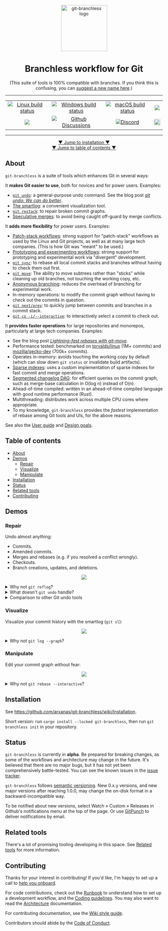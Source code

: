 <p align="center"><img width="147" height="147" src="https://user-images.githubusercontent.com/454057/144287756-8570ba1b-b9f1-46de-9236-ca17db246856.png" alt="git-branchless logo" /></p>

<h1 align="center">Branchless workflow for Git</h1>
<p align="center">(This suite of tools is 100% compatible with branches. If you think this is confusing, you can <a href="https://github.com/arxanas/git-branchless/discussions/284">suggest a new name here</a>.)</p>

<hr />

<table align="center">
  <tbody>
    <tr>
      <td align="center"><a href="https://github.com/arxanas/git-branchless/actions/workflows/linux.yml"><img alt="Linux build status" src="https://github.com/arxanas/git-branchless/actions/workflows/linux.yml/badge.svg" /></a></td>
      <td align="center"><a href="https://github.com/arxanas/git-branchless/actions/workflows/windows.yml"><img alt="Windows build status" src="https://github.com/arxanas/git-branchless/actions/workflows/windows.yml/badge.svg" /></a></td>
      <td align="center"><a href="https://github.com/arxanas/git-branchless/actions/workflows/macos.yml"><img alt="macOS build status" src="https://github.com/arxanas/git-branchless/actions/workflows/macos.yml/badge.svg" /></a></td>
      <td align="center"><a alt="Nix on Linus build status" href="https://github.com/arxanas/git-branchless/actions/workflows/nix-linux.yml"><img src="https://github.com/arxanas/git-branchless/actions/workflows/nix-linux.yml/badge.svg" /></a></td>
    </tr>
    <tr>
      <td align="center"><a alt="Package version" href="https://crates.io/crates/git-branchless"><img src="https://img.shields.io/crates/v/git-branchless" /></a></td>
      <td align="center"><a href="https://github.com/arxanas/git-branchless/discussions"><img alt="Github Discussions" src="https://img.shields.io/github/discussions/arxanas/git-branchless" /></a></td>
      <td align="center"><a href="https://discord.gg/caYQBJ82A4"><img alt="Discord" src="https://img.shields.io/discord/915309546984050709" /></a></td>
      <td align="center"><a href="https://gitpod.io/#https://github.com/arxanas/git-branchless/"><img height="20" src="https://gitpod.io/button/open-in-gitpod.svg" /></a></td>
    </tr>
  </tbody>
</table>

<hr />

<p align="center">
<a href="#installation">▼ Jump to installation ▼</a><br />
<a href="#table-of-contents">▼ Jump to table of contents ▼</a>
</p>

## About

`git-branchless` is a suite of tools which enhances Git in several ways:

It **makes Git easier to use**, both for novices and for power users. Examples:

  - [`git undo`](https://github.com/arxanas/git-branchless/wiki/Command:-git-undo): a general-purpose undo command. See the blog post <a href="https://blog.waleedkhan.name/git-undo/"><i>git undo: We can do better</i></a>.
  - [The smartlog](https://github.com/arxanas/git-branchless/wiki/Command:-git-smartlog): a convenient visualization tool.
  - [`git restack`](https://github.com/arxanas/git-branchless/wiki/Command:-git-restack): to repair broken commit graphs.
  - [Speculative merges](https://github.com/arxanas/git-branchless/wiki/Concepts#speculative-merges): to avoid being caught off-guard by merge conflicts.

It **adds more flexibility** for power users. Examples:

  - [Patch-stack workflows](https://jg.gg/2018/09/29/stacked-diffs-versus-pull-requests/): strong support for "patch-stack" workflows as used by the Linux and Git projects, as well as at many large tech companies. (This is how Git was "meant" to be used.)
  - [Prototyping and experimenting workflows](https://github.com/arxanas/git-branchless/wiki/Workflow:-divergent-development): strong support for prototyping and experimental work via "divergent" development.
  - [`git sync`](https://github.com/arxanas/git-branchless/wiki/Command:-git-sync): to rebase all local commit stacks and branches without having to check them out first.
  - [`git move`](https://github.com/arxanas/git-branchless/wiki/Command:-git-move): The ability to move subtrees rather than "sticks" while cleaning up old branches, not touching the working copy, etc.
  - [Anonymous branching](https://github.com/arxanas/git-branchless/wiki/Concepts#anonymous-branching): reduces the overhead of branching for experimental work.
  - In-memory operations: to modify the commit graph without having to check out the commits in question.
  - [`git next/prev`](https://github.com/arxanas/git-branchless/wiki/Command:-git-next,-git-prev): to quickly jump between commits and branches in a commit stack.
  - [`git co -i/--interactive`](https://github.com/arxanas/git-branchless/wiki/Command:-git-co): to interactively select a commit to check out.

It **provides faster operations** for large repositories and monorepos, particularly at large tech companies. Examples:
  - See the blog post <a href="https://blog.waleedkhan.name/in-memory-rebases/"><i>Lightning-fast rebases with git-move</i></a>.
  - Performance tested: benchmarked on [torvalds/linux](https://github.com/torvalds/linux) (1M+ commits) and [mozilla/gecko-dev](https://github.com/mozilla/gecko-dev) (700k+ commits).
  - Operates in-memory: avoids touching the working copy by default (which can slow down `git status` or invalidate build artifacts).
  - [Sparse indexes](https://github.blog/2021-11-10-make-your-monorepo-feel-small-with-gits-sparse-index/): uses a custom implementation of sparse indexes for fast commit and merge operations.
  - [Segmented changelog DAG](https://github.com/quark-zju/gitrevset/issues/1): for efficient queries on the commit graph, such as merge-base calculation in O(log n) instead of O(n).
  - Ahead-of-time compiled: written in an ahead-of-time compiled language with good runtime performance (Rust).
  - Multithreading: distributes work across multiple CPU cores where appropriate.
  - To my knowledge, `git-branchless` provides the *fastest* implementation of rebase among Git tools and UIs, for the above reasons.

See also the [User guide](https://github.com/arxanas/git-branchless/wiki) and [Design goals](https://github.com/arxanas/git-branchless/wiki/Design-goals).

## Table of contents

- [About](#about)
- [Demos](#demos)
  - [Repair](#repair)
  - [Visualize](#visualize)
  - [Manipulate](#manipulate)
- [Installation](#installation)
- [Status](#status)
- [Related tools](https://github.com/arxanas/git-branchless/wiki/Related-tools)
- [Contributing](#contributing)

## Demos
### Repair

Undo almost anything:

- Commits.
- Amended commits.
- Merges and rebases (e.g. if you resolved a conflict wrongly).
- Checkouts.
- Branch creations, updates, and deletions.

<p align="center">
<a href="https://asciinema.org/a/2hRDqRZKyppzmDL3Dz8zRleNd" target="_blank"><img src="https://asciinema.org/a/2hRDqRZKyppzmDL3Dz8zRleNd.svg" /></a>
</p>

<details>
<summary>Why not <code>git reflog</code>?</summary>

`git reflog` is a tool to view the previous position of a single reference (like `HEAD`), which can be used to undo operations. But since it only tracks the position of a single reference, complicated operations like rebases can be tedious to reverse-engineer. `git undo` operates at a higher level of abstraction: the entire state of your repository.

`git reflog` also fundamentally can't be used to undo some rare operations, such as certain branch creations, updates, and deletions. [See the architecture document](https://github.com/arxanas/git-branchless/wiki/Architecture#comparison-with-the-reflog) for more details.

</details>

<details>
<summary>What doesn't <code>git undo</code> handle?</summary>

`git undo` relies on features in recent versions of Git to work properly. See the [compatibility chart](https://github.com/arxanas/git-branchless/wiki/Installation#compatibility).

Currently, `git undo` can't undo the following. You can find the design document to handle some of these cases in [issue #10](https://github.com/arxanas/git-branchless/issues/10).

- "Uncommitting" a commit by undoing the commit and restoring its changes to the working copy.
  - In stock Git, this can be accomplished with `git reset HEAD^`.
  - This scenario would be better implemented with a custom `git uncommit` command instead. See [issue #3](https://github.com/arxanas/git-branchless/issues/3).
- Undoing the staging or unstaging of files. This is tracked by issue #10 above.
- Undoing back into the _middle_ of a conflict, such that `git status` shows a message like `path/to/file (both modified)`, so that you can resolve that specific conflict differently. This is tracked by issue #10 above.

Fundamentally, `git undo` is not intended to handle changes to untracked files.

</details>

<details>
<summary>Comparison to other Git undo tools</summary>

- [`gitjk`](https://github.com/mapmeld/gitjk): Requires a shell alias. Only undoes most recent command. Only handles some Git operations (e.g. doesn't handle rebases).
- [`git-extras/git-undo`](https://github.com/tj/git-extras/blob/master/man/git-undo.md): Only undoes commits at current `HEAD`.
- [`git-annex undo`](https://git-annex.branchable.com/git-annex-undo/): Only undoes the most recent change to a given file or directory.
- [`thefuck`](https://github.com/nvbn/thefuck): Only undoes historical shell commands. Only handles some Git operations (e.g. doesn't handle rebases).

</details>

### Visualize

Visualize your commit history with the smartlog (`git sl`):

<p align="center">
<img src="media/git-sl.png" /></a>
</p>

<details>
<summary>Why not <code>git log --graph</code>?</summary>

`git log --graph` only shows commits which have branches attached with them. If you prefer to work without branches, then `git log --graph` won't work for you.

To support users who rewrite their commit graph extensively, `git sl` also points out commits which have been abandoned and need to be repaired (descendants of commits marked with `rewritten as abcd1234`). They can be automatically fixed up with `git restack`, or manually handled.

</details>

### Manipulate

Edit your commit graph without fear:

<p align="center">
<a href="https://asciinema.org/a/3UVPMf0IpJaGdP6Kd6Zum4cq8" target="_blank"><img src="https://asciinema.org/a/3UVPMf0IpJaGdP6Kd6Zum4cq8.svg" /></a>
</p>

<details>
<summary>Why not <code>git rebase --interactive</code>?</summary>

Interactive rebasing with `git rebase --interactive` is fully supported, but it has a couple of shortcomings:

- `git rebase --interactive` can only repair linear series of commits, not trees. If you modify a commit with multiple children, then you have to be sure to rebase all of the other children commits appropriately.
- You have to commit to a plan of action before starting the rebase. For some use-cases, it can be easier to operate on individual commits at a time, rather than an entire series of commits all at once.

When you use `git rebase --interactive` with `git-branchless`, you will be prompted to repair your commit graph if you abandon any commits.

</details>

## Installation

See https://github.com/arxanas/git-branchless/wiki/Installation.

Short version: run `cargo install --locked git-branchless`, then run `git branchless init` in your repository.

## Status

`git-branchless` is currently in **alpha**. Be prepared for breaking changes, as some of the workflows and architecture may change in the future. It's believed that there are no major bugs, but it has not yet been comprehensively battle-tested. You can see the known issues in the [issue tracker](https://github.com/arxanas/git-branchless/issues/1).

`git-branchless` follows [semantic versioning](https://semver.org/). New 0.x.y versions, and new major versions after reaching 1.0.0, may change the on-disk format in a backward-incompatible way.

To be notified about new versions, select Watch » Custom » Releases in Github's notifications menu at the top of the page. Or use [GitPunch](https://gitpunch.com/) to deliver notifications by email.

## Related tools

There's a lot of promising tooling developing in this space. See [Related tools](https://github.com/arxanas/git-branchless/wiki/Related-tools) for more information.

## Contributing

Thanks for your interest in contributing! If you'd like, I'm happy to set up a call to [help you onboard](https://github.com/arxanas/git-branchless/wiki/Onboarding).

For code contributions, check out the [Runbook](https://github.com/arxanas/git-branchless/wiki/Runbook) to understand how to set up a development workflow, and the [Coding guidelines](https://github.com/arxanas/git-branchless/wiki/Coding). You may also want to read the [Architecture](https://github.com/arxanas/git-branchless/wiki/Architecture) documentation.

For contributing documentation, see the [Wiki style guide](https://github.com/arxanas/git-branchless/wiki/Wiki-style-guide).

Contributors should abide by the [Code of Conduct](https://github.com/arxanas/git-branchless/blob/master/CODE_OF_CONDUCT.md).
